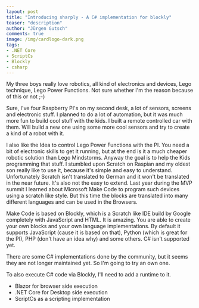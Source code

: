 ```yaml
---
layout: post
title: "Introducing sharply - A C# implementation for blockly"
teaser: "description"
author: "Jürgen Gutsch"
comments: true
image: /img/cardlogo-dark.png
tags: 
- .NET Core
- ScriptCs
- Blockly
- csharp
---
```


My three boys really love robotics, all kind of electronics and devices, Lego technique, Lego Power Functions. Not sure whether I'm the reason because of this or not ;-)

Sure, I've four Raspberry PI's on my second desk, a lot of sensors, screens and electronic stuff. I planned to do a lot of automation, but it was much more fun to build cool stuff with the kids. I built a remote controlled car with them. Will build a new one using some more cool sensors and try to create a kind of a robot with it.

I also like the Idea to control Lego Power Functions with the PI. You need a bit of electronic skills to get it running, but at the end is it a much cheaper robotic solution than Lego Mindstorms. Anyway the goal is to help the Kids programming that stuff. I stumbled upon Scratch on Raspian and my oldest son really like to use it, because it's simple and easy to understand. Unfortunately Scratch isn't translated to German and it won't be translated in the near future. It's also not the easy to extend. Last year during the MVP summit I learned about Microsoft Make Code to program such devices using a scratch like style. But this time the blocks are translated into many different languages and can be used in the Browsers. 

Make Code is based on Blockly, which is a Scratch like IDE build by Google completely with JavaScript and HTML. It is amazing. You are able to create your own blocks and your own language implementations. By default it supports JavaScript (cause it is based on that), Python (which is great for the PI), PHP (don't have an idea why) and some others. C# isn't supported yet.

There are some C# implementations done by the community, but it seems they are not longer maintained yet. So I'm going to try an own one.

To also execute C# code via Blockly, I'll need to add a runtime to it.

- Blazor for browser side execution
- .NET Core for Desktop side execution
- ScriptCs as a scripting implementation